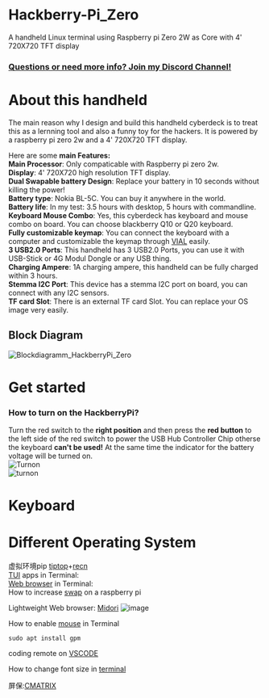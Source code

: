 # Hackberry-Pi_Zero
A handheld Linux terminal using Raspberry pi Zero 2W as Core with 4' 720X720 TFT display
### [Questions or need more info? Join my Discord Channel!](https://discord.gg/WzPthAmMbP)  
# <a name='About this handheld  '>About this handheld   </a>
The main reason why I design and build this handheld cyberdeck is to treat this as a lernning tool and also a funny toy for the hackers. It is powered by a raspberry pi zero 2w and a 4' 720X720 TFT display. 

Here are some **main Features:**  
**Main Processor**: Only compaticable with Raspberry pi zero 2w.  
**Display**: 4' 720X720 high resolution TFT display.  
**Dual Swapable battery Design**: Replace your battery in 10 seconds without killing the power!  
**Battery type**: Nokia BL-5C. You can buy it anywhere in the world.  
**Battery life**: In my test: 3.5 hours with desktop, 5 hours with commandline.  
**Keyboard Mouse Combo**: Yes, this cyberdeck has keyboard and mouse combo on board. You can choose blackberry Q10 or Q20 keyboard.  
**Fully customizable keymap**: You can connect the keyboard with a computer and customizable the keymap through [VIAL](https://get.vial.today/) easily.  
**3 USB2.0 Ports**: This handheld has 3 USB2.0 Ports, you can use it with USB-Stick or 4G Modul Dongle or any USB thing.  
**Charging Ampere**: 1A charging ampere, this handheld can be fully charged within 3 hours.  
**Stemma I2C Port**: This device has a stemma I2C port on board, you can connect with any I2C sensors.  
**TF card Slot**: There is an external TF card Slot. You can replace your OS image very easily.  

## Block Diagram
![Blockdiagramm_HackberryPi_Zero](https://github.com/user-attachments/assets/e46c354c-9363-41e2-b276-73ba5900a178)


# <a name='Get started  '>Get started   </a>
### How to turn on the HackberryPi?  
Turn the red switch to the **right position** and then press the **red button** to the left side of the red switch to power the USB Hub Controller Chip otherse the keyboard **can't be used!** At the same time the indicator for the battery voltage will be turned on.    
![Turnon](https://github.com/user-attachments/assets/9e333c90-5131-4404-85bd-e2c72a7e1bd3)  
![turnon](https://github.com/ZitaoTech/Hackberry-Pi_Zero/blob/main/Picture/Turnon.gif)
# <a name='Keyboard  '>Keyboard   </a>

# <a name='Different Operating System  '>Different Operating System   </a>

虚拟环境pip
[tiptop](https://github.com/nschloe/tiptop)+[recn](https://stackoverflow.com/questions/75602063/pip-install-r-requirements-txt-is-failing-this-environment-is-externally-mana)  
[TUI](https://terminaltrove.com/new/) apps in Terminal:  
[Web browser](https://itsfoss.com/terminal-web-browsers/) in Terminal:  
How to increase [swap](https://pimylifeup.com/raspberry-pi-swap-file/) on a raspberry pi  

Lightweight Web browser: [Midori](https://pimylifeup.com/raspberry-pi-midori/) 
![image](https://github.com/ZitaoTech/Hackberry-Pi_Zero/assets/145678024/f2de97d5-83dc-4a09-9b0d-42864c40fca8)


How to enable [mouse](https://www.youtube.com/watch?v=hycfIoGggjw&ab_channel=RickMakes) in Terminal
```shell
sudo apt install gpm
```
coding remote on [VSCODE](https://randomnerdtutorials.com/raspberry-pi-remote-ssh-vs-code/)

How to change font size in [terminal](https://askubuntu.com/questions/173220/how-do-i-change-the-font-or-the-font-size-in-the-tty-console)

屏保:[CMATRIX](https://www.raspberrypi-spy.co.uk/2013/01/matrix-pi-running-cmatrix-on-the-raspberry-pi/)
